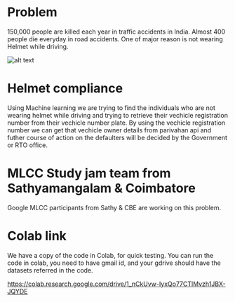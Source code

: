 # Problem
150,000 people are killed each year in traffic accidents in India. 
Almost 400 people die everyday in road accidents. One of major reason is not wearing Helmet while driving.

![alt text](https://rukminim1.flixcart.com/image/612/612/jkk1hu80/helmet/n/c/h/cliff-motorbike-helmet-black-1-ak07-24-full-face-vega-original-imaedhrvhhuzsfhz.jpeg?q=70)

# Helmet compliance
Using Machine learning we are trying to find the individuals who are not wearing helmet while driving and trying to retrieve their vechicle registration number from their vechicle number plate.  By using the vechicle registration number we can get that vechicle owner details from parivahan api and futher course of action on the defaulters will be decided by the Government or RTO office. 

# MLCC Study jam team from Sathyamangalam & Coimbatore
Google MLCC participants from Sathy & CBE are working on this problem.

# Colab link
We have a copy of the code in Colab, for quick testing.
You can run the code in colab, you need to have gmail id, and your gdrive should have the datasets referred in the code.

https://colab.research.google.com/drive/1_nCkUvw-IyxQo77CTlMvzh1JBX-JQYDE
